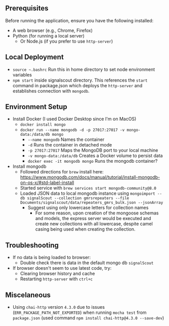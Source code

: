 ## Prerequisites
Before running the application, ensure you have the following installed:
- A web browser (e.g., Chrome, Firefox)
- Python (for running a local server)
  - Or Node.js (if you prefer to use `http-server`)

## Local Deployment
- `source ~.bashrc` Run this in home directory to set node environment variables
- `npm start` inside signalscout directory. This references the `start` command in package.json which deploys the `http-server` and establishes connection with `mongodb`.

## Environment Setup
- Install Docker (I used Docker Desktop since I'm on MacOS)
  - `docker install mongo`
  - `docker run --name mongodb -d -p 27017:27017 -v mongo-data:/data/db mongo`
    - `--name mongodb` Names the container
    - `-d` Runs the container in detached mode
    - `-p 27017:27017` Maps the MongoDB port to your local machine
    - `-v mongo-data:/data/db` Creates a Docker volume to persist data
    - `docker exec -it mongodb mongo` Runs the mongodb container?
- Install mongodb
  - Followed directions for `brew` install here: https://www.mongodb.com/docs/manual/tutorial/install-mongodb-on-os-x/#std-label-install
  - Started service with `brew services start mongodb-community@8.0`
  - Loaded JSON data to local mongodb instance using `mongoimport --db signalScout --collection gmrsrepeaters --file Documents/signalscout/data/repeaters_gmrs_bulk.json --jsonArray`
    - Suggest using only lowercase letters for collection names
      - For some reason, upon creation of the mongoose schemas and models, the express server would be executed and create new collections with all lowercase, despite camel casing being used when creating the collection.

## Troubleshooting
- If no data is being loaded to browser:
  - Double check there is data in the default mongo db `signalScout`
- If browser doesn't seem to use latest code, try:
  - Clearing browser history and cache
  - Restarting `http-server` with `ctrl+c`

## Miscelaneous
- Using `chai-http` version `4.3.0` due to issues (`ERR_PACKAGE_PATH_NOT_EXPORTED`) when running `mocha test` from `package.json` (used command `npm install chai-http@4.3.0 --save-dev`)